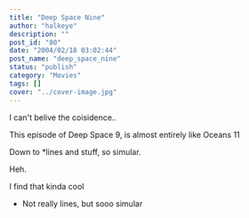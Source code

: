 ```yaml
---
title: "Deep Space Nine"
author: "halkeye"
description: ""
post_id: "80"
date: "2004/02/18 03:02:44"
post_name: "deep_space_nine"
status: "publish"
category: "Movies"
tags: []
cover: "../cover-image.jpg"
---
```


I can't belive the coisidence..

This episode of Deep Space 9, is almost entirely like Oceans 11  

Down to *lines and stuff, so simular.  

Heh.

I find that kinda cool

  

* Not really lines, but sooo simular